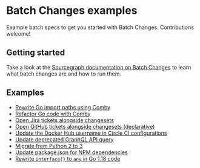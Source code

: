# Batch Changes examples

Example batch specs to get you started with Batch Changes. Contributions welcome!

## Getting started

Take a look at the [Sourcegraph documentation on Batch Changes](https://docs.sourcegraph.com/batch_changes) to learn what batch changes are and how to run them.

## Examples

- [Rewrite Go import paths using Comby](comby-goimports/README.md)
- [Refactor Go code with Comby](comby-go-refactor/README.md)
- [Open Jira tickets alongside changesets](jira-tickets/README.md)
- [Open GitHub tickets alongside changesets (declarative)](github-issues/README.md)
- [Update the Docker Hub username in Circle CI configurations](update-circle-ci-config/update-circle-ci-config.batch.yaml)
- [Update deprecated GraphQL API query](update-api-query/replace-viewer-configuration.yaml)
- [Migrate from Python 2 to 3](python-refactor/README.md)
- [Update package.json for NPM dependencies](npm-package-update/README.md)
- [Rewrite `interface{}` to `any` in Go 1.18 code](go-interface-to-any/interface-to-any.spec.yml)
